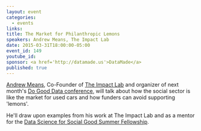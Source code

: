 ```yaml
---
layout: event
categories: 
  - events
links:
title: The Market for Philanthropic Lemons
speakers: Andrew Means, The Impact Lab
date: 2015-03-31T18:00:00-05:00
event_id: 149
youtube_id: 
sponsor: <a href='http://datamade.us'>DataMade</a>
published: true
---
```


[Andrew Means](https://twitter.com/meansandrew), Co-Founder of [The Impact Lab](http://www.theimpactlab.co/) and organizer of next month's [Do Good Data conference](http://dogooddata.com/), will talk about how the social sector is like the market for used cars and how funders can avoid supporting 'lemons'. 

He'll draw upon examples from his work at The Impact Lab and as a mentor for the [Data Science for Social Good Summer Fellowship](http://dssg.io/).
